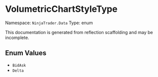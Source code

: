 # VolumetricChartStyleType

Namespace: `NinjaTrader.Data`
Type: enum

This documentation is generated from reflection scaffolding and may be incomplete.

## Enum Values
- `BidAsk`
- `Delta`
